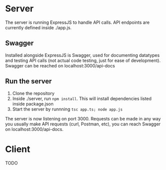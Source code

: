 <h1>Server</h1>
The server is running ExpressJS to handle API calls. API endpoints are currently defined inside ./app.js.
<h2>Swagger</h2>
Installed alongside ExpressJS is Swagger, used for documenting datatypes and testing API calls (not actual code testing, just for ease of development). Swagger can be reached on localhost:3000/api-docs

<h2>Run the server</h2>
<ol>
  <li>Clone the repository</li>
  <li>Inside ./server, run <code>npm install</code>. This will install dependencies listed inside package.json</li>
  <li>Start the server by runnning <code>tsc app.ts; node app.js</code></li>
</ol>
The server is now listening on port 3000. Requests can be made in any way you usually make API requests (curl, Postman, etc), you can reach Swagger on localhost:3000/api-docs.

<h1>Client</h1>
TODO
